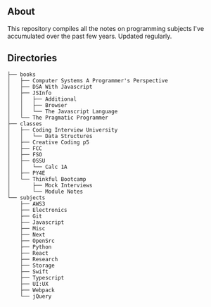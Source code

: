 ## About
This repository compiles all the notes on programming subjects I've accumulated over the past few years. Updated regularly.

## Directories

```bash:contents
├── books
│   ├── Computer Systems A Programmer's Perspective
│   ├── DSA With Javascript
│   ├── JSInfo
│   │   ├── Additional
│   │   ├── Browser
│   │   └── The Javascript Language
│   └── The Pragmatic Programmer
├── classes
│   ├── Coding Interview University
│   │   └── Data Structures
│   ├── Creative Coding p5
│   ├── FCC
│   ├── FSO
│   ├── OSSU
│   │   └── Calc 1A
│   ├── PY4E
│   └── Thinkful Bootcamp
│       ├── Mock Interviews
│       └── Module Notes
└── subjects
    ├── AWS3
    ├── Electronics
    ├── Git
    ├── Javascript
    ├── Misc
    ├── Next
    ├── OpenSrc
    ├── Python
    ├── React
    ├── Research
    ├── Storage
    ├── Swift
    ├── Typescript
    ├── UI:UX
    ├── Webpack
    └── jQuery
```